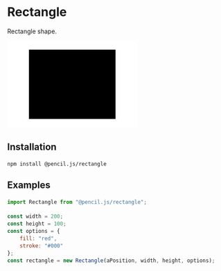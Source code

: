 # Rectangle

Rectangle shape.

![Rectangle example](../../media/examples/rectangle.png)


## Installation

    npm install @pencil.js/rectangle


## Examples

```js
import Rectangle from "@pencil.js/rectangle";

const width = 200;
const height = 100;
const options = {
    fill: "red",
    stroke: "#000"
};
const rectangle = new Rectangle(aPosition, width, height, options);
```
